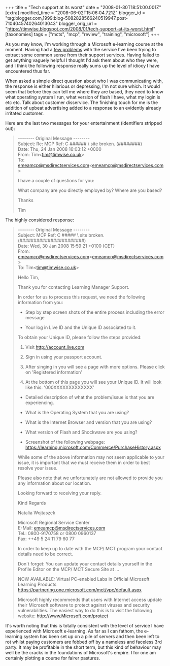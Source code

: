 +++
title = "Tech support at its worst"
date = "2008-01-30T18:51:00.001Z"
[extra]
modified_time = "2008-06-02T15:06:04.721Z"
blogger_id = "tag:blogger.com,1999:blog-5082828566240519947.post-7104045740264013043"
blogger_orig_url = "https://timwise.blogspot.com/2008/01/tech-support-at-its-worst.html"
[taxonomies]
tags = ["mcts", "mcp", "review", "training", "microsoft"]
+++

As you may know, I'm working through a Microsoft e-learning course at the
moment. Having had a [few
problems](http://www.flickr.com/photo_zoom.gne?id=2206580619&size=o) with the
service I've been trying to extract some common sense from their support
services. Having failed to get anything vaguely helpful I thought I'd ask them
about who they were, and I think the following response really sums up the
level of idiocy I have encountered thus far.

When asked a simple direct question about who I was communicating with, the
response is either hilarious or depressing, I'm not sure which. It would seem
that before they can tell me where they are based, they need to know what
operating system I run, what version of flash I have, what my login is etc etc.
Talk about customer disservice. The finishing touch for me is the addition of
upbeat advertising added to a response to an evidently already irritated
customer.

Here are the last two messages for your entertainment (identifiers stripped out):

> -------- Original Message --------  
> Subject: Re: MCP Ref: C ###### \ site broken. (########)  
> Date: Thu, 24 Jan 2008 16:03:12 +0000  
> From: Tim\<tim@timwise.co.uk>  
> To: emeamcp@msdirectservices.com\<emeamcp@msdirectservices.com>
>
>
> I have a couple of questions for you:
>
> What company are you directly employed by?
> Where are you based?
>
> Thanks
>
> Tim

The highly considered response:

> -------- Original Message --------  
> Subject: MCP Ref: C ##### \ site broken. (#######################)  
> Date: Wed, 30 Jan 2008 15:59:21 +0100 (CET)  
> From: emeamcp@msdirectservices.com\<emeamcp@msdirectservices.com>  
> To: Tim\<tim@timwise.co.uk>
>
>
> Hello Tim,
>
> Thank you for contacting Learning Manager Support.
>
> In order for us to process this request, we need the following
> information from you:
>
> - Step by step screen shots of the entire process including the error
> message
>
> - Your log in Live ID and the Unique ID associated to it.
>
> To obtain your Unique ID, please follow the steps provided:
>
> 1) Visit http://account.live.com
>
> 2) Sign in using your passport account.
>
> 3) After singing in you will see a page with more options. Please click
> on 'Registered information'
>
> 4) At the bottom of this page you will see your Unique ID. It will look
> like this: '000XXXXXXXXXXXXX'
>
> - Detailed description of what the problem/issue is that you are
> experiencing.
>
> - What is the Operating System that you are using?
>
> - What is the Internet Browser and version that you are using?
>
> - What version of Flash and Shockwave are you using?
>
> - Screenshot of the following webpage: https://learning.microsoft.com/Commerce/PurchaseHistory.aspx
>
>
> While some of the above information may not seem applicable to your
> issue, it is important that we must receive them in order to best
> resolve your issue.
>
> Please also note that we unfortunately are not allowed to provide you
> any information about our location.
>
> Looking forward to receiving your reply.
>
> Kind Regards
>
> Natalia Wojtaszek
>
> Microsoft Regional Service Center  
> E-Mail: emeamcp@msdirectservices.com  
> Tel.: 0800-9170758 or 0800 0960137  
> Fax: ++49 5 24 11 79 60 77
>
> In order to keep up to date with the MCP/ MCT program your contact
> details need to be correct.
>
> Don´t forget: You can update your contact details yourself in the
> Profile Editor on the MCP/ MCT Secure Site at ...
>
> NOW AVAILABLE: Virtual PC-enabled Labs in Official Microsoft Learning
> Products https://partnering.one.microsoft.com/mct/vpc/default.aspx
>
> Microsoft highly recommends that users with Internet access update their
> Microsoft software to protect against viruses and security
> vulnerabilities. The easiest way to do this is to visit the following
> website: http://www.Microsoft.com/protect

It's worth noting that this is totally consistent with the level of service I
have experienced with Microsoft e-learning. As far as I can fathom, the
e-learning system has been set up on a pile of servers and then been left to
rot whilst paying customers are fobbed off by a nameless and faceless 3rd
party. It may be profitable in the short term, but this kind of behaviour may
well be the cracks in the foundations of Microsoft's empire. I for one am
certainly plotting a course for fairer pastures.
